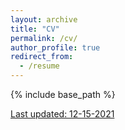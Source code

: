 ```yaml
---
layout: archive
title: "CV"
permalink: /cv/
author_profile: true
redirect_from:
  - /resume
---
```


{% include base_path %}

[Last updated: 12-15-2021](https://sarabjeetsingh007.github.io/files/CV-12-15-2021-forWeb.pdf)
